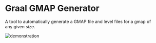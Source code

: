 # Graal GMAP Generator 
A tool to automatically generate a GMAP file and level files for a gmap of any given size. 

![demonstration](https://i.imgur.com/qxU7XRZ.jpg)

